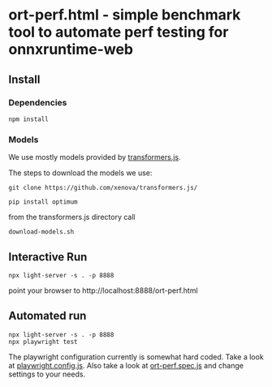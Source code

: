 # ort-perf.html - simple benchmark tool to automate perf testing for onnxruntime-web


## Install
### Dependencies
```
npm install
```

### Models
We use mostly models provided by [transformers.js](https://github.com/xenova/transformers.js/).

The steps to download the models we use:
```
git clone https://github.com/xenova/transformers.js/
```
```
pip install optimum
```
from the transformers.js directory call 
```
download-models.sh
```

## Interactive Run
```
npx light-server -s . -p 8888
```

point your browser to http://localhost:8888/ort-perf.html

## Automated run
```
npx light-server -s . -p 8888
npx playwright test
```

The playwright configuration currently is somewhat hard coded. Take a look at [playwright.config.js](playwright.config.js). Also take a look at [ort-perf.spec.js](ort-perf.spec.js) and change settings to your needs.
